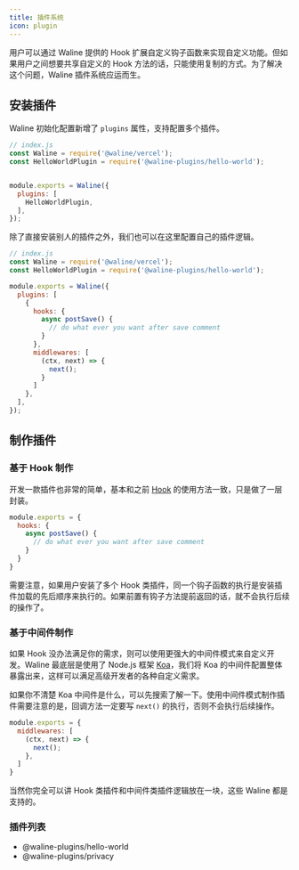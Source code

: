 ```yaml
---
title: 插件系统
icon: plugin
---
```


用户可以通过 Waline 提供的 Hook 扩展自定义钩子函数来实现自定义功能。但如果用户之间想要共享自定义的 Hook 方法的话，只能使用复制的方式。为了解决这个问题，Waline 插件系统应运而生。

## 安装插件

Waline 初始化配置新增了 `plugins` 属性，支持配置多个插件。

```js
// index.js
const Waline = require('@waline/vercel');
const HelloWorldPlugin = require('@waline-plugins/hello-world');


module.exports = Waline({
  plugins: [
    HelloWorldPlugin,
  ],
});
```

除了直接安装别人的插件之外，我们也可以在这里配置自己的插件逻辑。


```js
// index.js
const Waline = require('@waline/vercel');
const HelloWorldPlugin = require('@waline-plugins/hello-world');

module.exports = Waline({
  plugins: [
    {
      hooks: {
        async postSave() {
          // do what ever you want after save comment
        }
      },
      middlewares: [
        (ctx, next) => {
          next();
        }
      ]
    },
  ],
});
```

## 制作插件
### 基于 Hook 制作

开发一款插件也非常的简单，基本和之前 [Hook](./config.md#%E8%AF%84%E8%AE%BA-hooks) 的使用方法一致，只是做了一层封装。

```js
module.exports = {
  hooks: {
    async postSave() {
      // do what ever you want after save comment
    }
  }
}
```

需要注意，如果用户安装了多个 Hook 类插件，同一个钩子函数的执行是安装插件加载的先后顺序来执行的。如果前置有钩子方法提前返回的话，就不会执行后续的操作了。

### 基于中间件制作

如果 Hook 没办法满足你的需求，则可以使用更强大的中间件模式来自定义开发。Waline 最底层是使用了 Node.js 框架 [Koa](https://koajs.com)，我们将 Koa 的中间件配置整体暴露出来，这样可以满足高级开发者的各种自定义需求。

如果你不清楚 Koa 中间件是什么，可以先搜索了解一下。使用中间件模式制作插件需要注意的是，回调方法一定要写 `next()` 的执行，否则不会执行后续操作。

```js
module.exports = {
  middlewares: [
    (ctx, next) => {
      next();
    },
  ]
}
```

当然你完全可以讲 Hook 类插件和中间件类插件逻辑放在一块，这些 Waline 都是支持的。

### 插件列表

- @waline-plugins/hello-world
- @waline-plugins/privacy